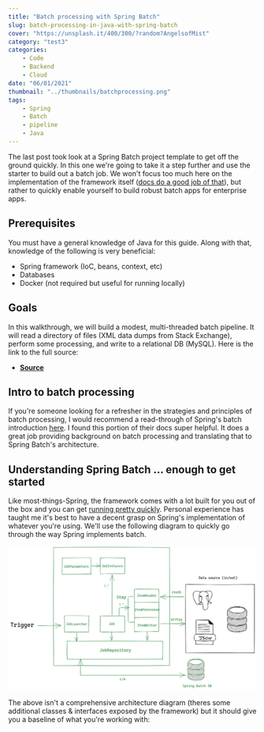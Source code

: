 ```yaml
---
title: "Batch processing with Spring Batch"
slug: batch-processing-in-java-with-spring-batch
cover: "https://unsplash.it/400/300/?random?AngelsofMist"
category: "test3"
categories:
    - Code
    - Backend
    - Cloud
date: "06/01/2021"
thumbnail: "../thumbnails/batchprocessing.png"
tags:
    - Spring
    - Batch
    - pipeline
    - Java
---
```


The last post took look at a Spring Batch project template to get off the ground quickly. In this one we're going to take it a step further and use the starter to build out a batch job. We won't focus too much here on the implementation of the framework itself ([docs do a good job of that](https://docs.spring.io/spring-batch/docs/4.3.x/reference/html/domain.html#domainLanguageOfBatch)), but rather to quickly enable yourself to build robust batch apps for enterprise apps.

## Prerequisites
You must have a general knowledge of Java for this guide. Along with that, knowledge of the following is very beneficial:
- Spring framework (IoC, beans, context, etc)
- Databases
- Docker (not required but useful for running locally)

## Goals
In this walkthrough, we will build a modest, multi-threaded batch pipeline. It will read a directory of files (XML data dumps from Stack Exchange), perform some processing, and write to a relational DB (MySQL). Here is the link to the full source:

- [**Source**](https://github.com/snimmagadda1/stack-exchange-dump-to-mysql)

## Intro to batch processing
If you're someone looking for a refresher in the strategies and principles of batch processing, I would recommend a read-through of Spring's batch introduction [here](https://docs.spring.io/spring-batch/docs/current/reference/html/spring-batch-intro.html#spring-batch-intro). I found this portion of their docs super helpful. It does a great job providing background on batch processing and translating that to Spring Batch's architecture.

## Understanding Spring Batch ... enough to get started
Like most-things-Spring, the framework comes with a lot built for you out of the box and you can get [running pretty quickly](https://spring.io/guides/gs/batch-processing/). Personal experience has taught me it's best to have a decent grasp on Spring's implementation of whatever you're using. We'll use the following diagram to quickly go through the way Spring implements batch.

![Spring batch functional architecture](../images/spring-batch-architecture.png)

The above isn't a comprehensive architecture diagram (theres some additional classes & interfaces exposed by the framework) but it should give you a baseline of what you're working with:
